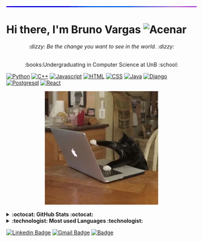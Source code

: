 
<img src="https://raw.githubusercontent.com/AnderMendoza/AnderMendoza/main/assets/line-neon.gif" width="1000" alt="Acenar">

# Hi there, I'm Bruno Vargas <img src="https://camo.githubusercontent.com/d552948e7884c41fde2d32b9221d79f0df2076c7d824aaab954ca93f53d95884/68747470733a2f2f6d656469612e67697068792e636f6d2f6d656469612f6876524a434c467a6361737252346961377a2f67697068792e676966" width="30" alt="Acenar">

<p align=center><i> 	:dizzy: Be the change you want to see in the world. :dizzy:</i></p>

<p align=center>
</br>:books:Undergraduating in Computer Science at UnB :school:
</p>



 <p align="center">
 
 [![Python](https://img.shields.io/badge/Python-3776AB?style=for-the-badge&logo=python&logoColor=white)](https://www.python.org/)
 [![C++](https://img.shields.io/badge/C%2B%2B-00599C?style=for-the-badge&logo=c%2B%2B&logoColor=white)](https://cplusplus.com/)
 [![Javascript](https://img.shields.io/badge/JavaScript-F7DF1E?style=for-the-badge&logo=javascript&logoColor=black)](https://www.javascript.com/)
 [![HTML](https://img.shields.io/badge/HTML-239120?style=for-the-badge&logo=html5&logoColor=white)](https://developer.mozilla.org/en-US/docs/Web/HTML)
 [![CSS](https://img.shields.io/badge/CSS-239120?&style=for-the-badge&logo=css3&logoColor=white)](https://developer.mozilla.org/en-US/docs/Web/CSS)
 [![Java](https://img.shields.io/badge/Java-ED8B00?style=for-the-badge&logo=java&logoColor=white)](https://www.java.com/en/)
 [![Django](https://img.shields.io/badge/Django-092E20?style=for-the-badge&logo=django&logoColor=white)](https://www.djangoproject.com/)
 [![Postgresql](https://img.shields.io/badge/PostgreSQL-316192?style=for-the-badge&logo=postgresql&logoColor=white)](https://www.postgresql.org/)
 [![React](https://img.shields.io/badge/React-20232A?style=for-the-badge&logo=react&logoColor=61DAFB)](https://reactjs.org/)
 
 </p>
 
 <p align =center>
 
  <img width = "auto" src = "https://github.com/BrunoVarg/BrunoVarg/blob/master/gatinho.gif">
  
 </p>
 
<details>
  <summary><b> :octocat: GitHub Stats :octocat: </b></summary>
  
  ![Bruno's GitHub stats](https://github-readme-stats.vercel.app/api?username=BrunoVarg&show_icons=true&theme=radical)
  
</details>
 
<details>
  <summary><b> :technologist: Most used Languages :technologist: </b></summary>
  
  [![Top Langs](https://github-readme-stats.vercel.app/api/top-langs/?username=BrunoVarg&langs_count=8)](https://github.com/BrunoVarg/github-readme-stats)
  
</details>


<p align= center>
 
[![Linkedin Badge](https://img.shields.io/badge/LinkedIn-0077B5?style=for-the-badge&logo=linkedin&logoColor=white)](https://www.linkedin.com/in/b-vargas/)
[![Gmail Badge](https://img.shields.io/badge/Gmail-D14836?style=for-the-badge&logo=gmail&logoColor=white)](mailto:brunovargas7899@gmail.com)
[![Badge](https://cp-logo.vercel.app/codeforces/Varguitas)](https://codeforces.com/profile/Varguitas)
 
</p>
